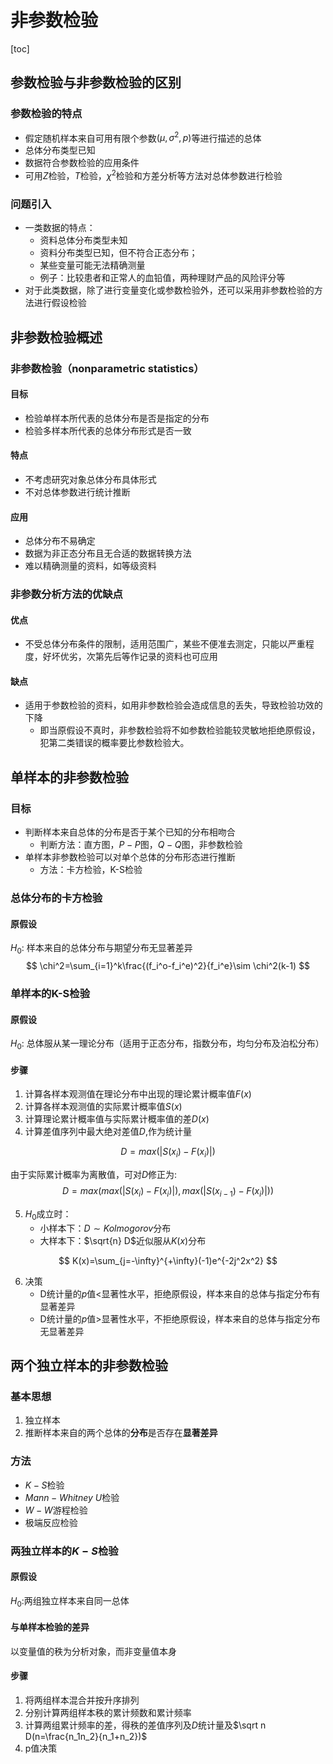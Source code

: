 # 非参数检验

[toc]



## 参数检验与非参数检验的区别

### 参数检验的特点

+ 假定随机样本来自可用有限个参数$(\mu,\sigma^2,p)$等进行描述的总体
+ 总体分布类型已知
+ 数据符合参数检验的应用条件
+ 可用$Z$检验，$T$检验，$\chi^2$检验和方差分析等方法对总体参数进行检验

### 问题引入

+ 一类数据的特点：
  + 资料总体分布类型未知
  + 资料分布类型已知，但不符合正态分布；
  + 某些变量可能无法精确测量
  + 例子：比较患者和正常人的血铅值，两种理财产品的风险评分等
+ 对于此类数据，除了进行变量变化或参数检验外，还可以采用非参数检验的方法进行假设检验



## 非参数检验概述

### 非参数检验（nonparametric statistics）

#### 目标

+ 检验单样本所代表的总体分布是否是指定的分布
+ 检验多样本所代表的总体分布形式是否一致

#### 特点

+ 不考虑研究对象总体分布具体形式
+ 不对总体参数进行统计推断

#### 应用

+ 总体分布不易确定
+ 数据为非正态分布且无合适的数据转换方法
+ 难以精确测量的资料，如等级资料

### 非参数分析方法的优缺点

#### 优点

+ 不受总体分布条件的限制，适用范围广，某些不便准去测定，只能以严重程度，好坏优劣，次第先后等作记录的资料也可应用

#### 缺点

+ 适用于参数检验的资料，如用非参数检验会造成信息的丢失，导致检验功效的下降
  + 即当原假设不真时，非参数检验将不如参数检验能较灵敏地拒绝原假设，犯第二类错误的概率要比参数检验大。



## 单样本的非参数检验

### 目标

+ 判断样本来自总体的分布是否于某个已知的分布相吻合
  + 判断方法：直方图，$P-P$图，$Q-Q$图，非参数检验
+ 单样本非参数检验可以对单个总体的分布形态进行推断
  + 方法：卡方检验，K-S检验

### 总体分布的卡方检验

#### 原假设

$H_0:$ 样本来自的总体分布与期望分布无显著差异
$$
\chi^2=\sum_{i=1}^k\frac{(f_i^o-f_i^e)^2}{f_i^e}\sim \chi^2(k-1)
$$


### 单样本的K-S检验

#### 原假设

$H_0:$ 总体服从某一理论分布（适用于正态分布，指数分布，均匀分布及泊松分布）

#### 步骤

1. 计算各样本观测值在理论分布中出现的理论累计概率值$F(x)$
2. 计算各样本观测值的实际累计概率值$S(x)$
3. 计算理论累计概率值与实际累计概率值的差$D(x)$
4. 计算差值序列中最大绝对差值$D$,作为统计量

$$
D=max(|S(x_i)-F(x_i)|)
$$

由于实际累计概率为离散值，可对$D$修正为:
$$
D=max(max(|S(x_i)-F(x_i)|),max(|S(x_{i-1})-F(x_i)|))
$$

5. $H_0$成立时：
   + 小样本下：$D\sim Kolmogorov$分布
   + 大样本下：$\sqrt{n} D$近似服从$K(x)$分布

$$
K(x)=\sum_{j=-\infty}^{+\infty}(-1)e^{-2j^2x^2}
$$

6. 决策
   + D统计量的$p$值$<$显著性水平，拒绝原假设，样本来自的总体与指定分布有显著差异
   + D统计量的$p$值$>$显著性水平，不拒绝原假设，样本来自的总体与指定分布无显著差异



## 两个独立样本的非参数检验

### 基本思想

1. 独立样本
2. 推断样本来自的两个总体的**分布**是否存在**显著差异**

### 方法

+ $K-S$检验
+ $Mann-Whitney\ U$检验
+ $W-W$游程检验
+ 极端反应检验



### 两独立样本的$K-S$检验

#### 原假设

$H_0:$两组独立样本来自同一总体

#### 与单样本检验的差异

以变量值的秩为分析对象，而非变量值本身

#### 步骤

1. 将两组样本混合并按升序排列
2. 分别计算两组样本秩的累计频数和累计频率
3. 计算两组累计频率的差，得秩的差值序列及$D$统计量及$\sqrt n D(n=\frac{n_1n_2}{n_1+n_2})$
4. p值决策


